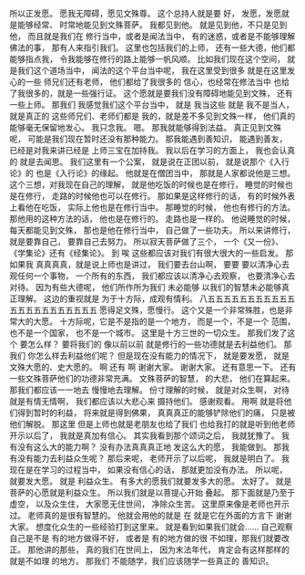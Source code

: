 所以正发愿。
愿我无障碍，愿见文殊尊。
这个总持人就是要
好，
发愿，发愿就是能够经常、
时常地能见到文殊菩萨。
我都见到他。
就是见到他，不只是见到他，
而且就是我们在
修行当中，或者是闻法当中，
有的迷惑，或者是不能够理解佛法的事，
那有人来指引我们。
这里也包括我们的上师，
还有一些大德，他们都能够指点我，
令我能够在修行的路上能够一帆风顺。
比如我们现在这个空间，
就是我们这个道场当中，
闻法的这个平台当中呢，
我在这里受到很多
就是在这里发心的一些
师兄们还有老师，
他们都给了我很多的
信心，也经常在修法当中
也给了我很多的，就是一些强行证。
这个愿就是要我们没有障碍地能见到文殊，
还有一些上师。
那我们
我感觉我们这个平台当中，
就是
我当这些
就是
我不是当人，
就是真正的
这些师兄们、老师们都是
我的，就是差不多见到文殊一样，
他们真的能够毫无保留地发心。
我只念我。
嗯。
那我就能够得到法益。
真正见到文殊呢，
可能是我们现在暂时还没有那种能力。
那我能遇到善知识，
能遇到善友，
已经是对我来讲已经是
上师三宝在加持我。
我以后在学习的方面上，
我也会认真的
就是去闻思。
我们这里有一个公案，
就是说在正团以前，
就是说那个《入行论》的
也是《入行论》的缘起。
他就是在僧团当中，
那就是人家都说他是三想。
这个三想，对我现在自己的理解，
就是他吃饭的时候也是在修行，
睡觉的时候也是在修行，
走路的时候他也可以在修行。
那如果是这样修行的话，
有的时候外表上看他在吃饭，
实际上他也是在修行当中。
那睡觉的时候，
他也有修行的方法。
那他用的这种方法的话，
他也是在修行的。
走路也是一样的。
他说睡觉的时候，
每天都能见到文殊，
那也是他在修行当中，
自己做了一些功夫。
所以来讲修行，
就是要靠自己，
要靠自己去努力。
所以寂天菩萨做了三个，
一个《又一份》、
《学集论》还有《经集论》。
到
唉
这些都应该对我们有很大很大的一些启发。
那如果我
真真真真，就是说上师也是讲过，
我们要去台山啊，
要要
要以清净心去观任何一个事物，
一个所有的东西，
我们都应该以清净心去观察，
也要清净心去对待。
因为有些大德呢，
他们所作所为我们
未必能够 以我们的智慧未必能够真正理解。
这边的重视就是
为于十方际，成观有情利。
八五五五五五五五五五五五五五五五五五五五五五五
愿得足文殊，愿慢行。
这个又是一个非常殊胜，也是非常大的大愿。
十方际呢，它是不是指的是一个地方，
而是一个，不是一个
范围，也不是一个国家，
也不是一个城市。
这里是十方三世的一切众生。
那我们发了这个
要怎么样？
要将我们的
像以前以前
就是修行的一些功德就是去利益他们。
那我们
你怎么样去利益他们呢？
但是现在没有能力的情况下，
就是要发愿，
就是文殊大愿的、史大愿的。
啊 还有
啊
谢谢大家。
谢谢大家。
还有意思一下。
还有一些文殊菩萨他们的功德非常充满。
文殊菩萨的智慧，
的大悲，
他们在算起来。
那我们都应该一一地去
慢慢地去理解。
份寸理解的时候，
就是对众生啊，
对待
就是有情无情啊，
我们都应该以大悲心来
摄持他们。
感谢观看。
用啊
就是将他们得到暂时的利益，
将来就是得到佛果，
真真真正的能够铲除他们的痛，
只是被他们解脱。
那这里
但是上师也就是老朋友也给了我们
也给我打的就是听到他老师开示以后了，
我就是真加有信心。
其实我看到那个颂词之后，
我就犹豫了。
我有没有这么大的能力啊？
没有办法真真真正地
发这么大的愿，
我能做到。
那我有没有能力去利益众生呢？
那后来呢，
老师开示了以后呢，
我就是明白了。
我现在是在学习的过程当中，
如果没有信心的话，
那就更加没有办法。
所以呢，
就要发大愿。
就是
利益众生。
有多大的愿我们就要发多大的愿。
太好了。
就是菩萨的心愿就是利益众生。
所以我们就是以菩提心开始
叠起。
那下面就是乃至于虚空，
以及众生住，
大家愿无住世间，
净除众生苦。
这里原来像是老师也开示过。
老师真的是很有智慧的。
他就会用他的就是
在
就是它在外面的方言下
谢谢大家。
想度化众生的一些经验打到这里来。
就是看到如果我们就会……
自己观察自己是不是
有的地方做得不好，
或者是
有的地方做的很
不如理，那我们就要改正。
那他讲的那些，
真的我们在世间上，
因为末法年代，
肯定会有这样那样的就是不如理
的地方。
那我们
不能随学，我们应该随学一些真正的
善知识。